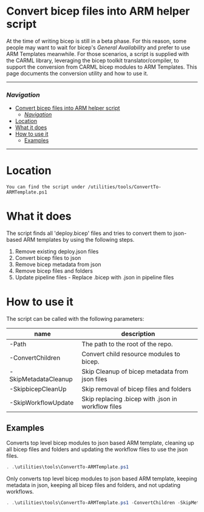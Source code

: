 # Convert bicep files into ARM helper script

At the time of writing bicep is still in a beta phase. For this reason, some people may want to wait for bicep's _General Availability_ and prefer to use ARM Templates meanwhile.
For those scenarios, a script is supplied with the CARML library, leveraging the bicep toolkit translator/compiler, to support the conversion from CARML bicep modules to ARM Templates.
This page documents the conversion utility and how to use it.

---

### _Navigation_

- [Convert bicep files into ARM helper script](#convert-bicep-files-into-arm-helper-script)
    - [_Navigation_](#navigation)
- [Location](#location)
- [What it does](#what-it-does)
- [How to use it](#how-to-use-it)
  - [Examples](#examples)

---
# Location

`You can find the script under /utilities/tools/ConvertTo-ARMTemplate.ps1`

# What it does

The script finds all 'deploy.bicep' files and tries to convert them to json-based ARM templates
by using the following steps.
1. Remove existing deploy.json files
1. Convert bicep files to json
1. Remove bicep metadata from json
1. Remove bicep files and folders
1. Update pipeline files - Replace .bicep with .json in pipeline files
# How to use it

The script can be called with the following parameters:

| name | description |
|-|-|
| -Path | The path to the root of the repo. |
| -ConvertChildren | Convert child resource modules to bicep. |
| -SkipMetadataCleanup | Skip Cleanup of bicep metadata from json files |
| -SkipbicepCleanUp | Skip removal of bicep files and folders |
| -SkipWorkflowUpdate | Skip replacing .bicep with .json in workflow files |

## Examples

Converts top level bicep modules to json based ARM template, cleaning up all bicep files and folders and updating the workflow files to use the json files.
```powershell
. .\utilities\tools\ConvertTo-ARMTemplate.ps1
```

Only converts top level bicep modules to json based ARM template, keeping metadata in json, keeping all bicep files and folders, and not updating workflows.
```powershell
. .\utilities\tools\ConvertTo-ARMTemplate.ps1 -ConvertChildren -SkipMetadataCleanup -SkipBicepCleanUp -SkipWorkflowUpdate
```
